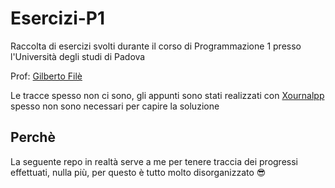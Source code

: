 # Esercizi-P1

Raccolta di esercizi svolti durante il corso di Programmazione 1 presso l'Università degli studi di Padova

Prof: [Gilberto Filè](https://www.math.unipd.it/~gilberto/)

Le tracce spesso non ci sono, gli appunti sono stati realizzati con [Xournalpp](https://github.com/xournalpp/xournalpp) spesso non sono necessari per capire la soluzione

## Perchè
La seguente repo in realtà serve a me per tenere traccia dei progressi effettuati, nulla più, per questo è tutto molto disorganizzato 😎
